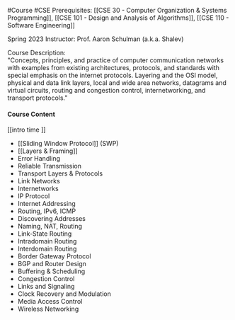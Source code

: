 #Course #CSE 
Prerequisites: [[CSE 30 - Computer Organization & Systems Programming]], [[CSE 101 - Design and Analysis of Algorithms]], [[CSE 110 - Software Engineering]]

Spring 2023
Instructor: Prof. Aaron Schulman (a.k.a. Shalev)

Course Description:  
"Concepts, principles, and practice of computer communication networks with examples from existing architectures, protocols, and standards with special emphasis on the internet protocols. Layering and the OSI model, physical and data link layers, local and wide area networks, datagrams and virtual circuits, routing and congestion control, internetworking, and transport protocols."

#### Course Content
[[intro time ]]
- [[Sliding Window Protocol]] (SWP)
- [[Layers & Framing]]
- Error Handling
- Reliable Transmission
- Transport Layers & Protocols
- Link Networks
- Internetworks
- IP Protocol
- Internet Addressing
- Routing, IPv6, ICMP
- Discovering Addresses
- Naming, NAT, Routing
- Link-State Routing
- Intradomain Routing
- Interdomain Routing
- Border Gateway Protocol
- BGP and Router Design
- Buffering & Scheduling
- Congestion Control
- Links and Signaling
- Clock Recovery and Modulation
- Media Access Control
- Wireless Networking
